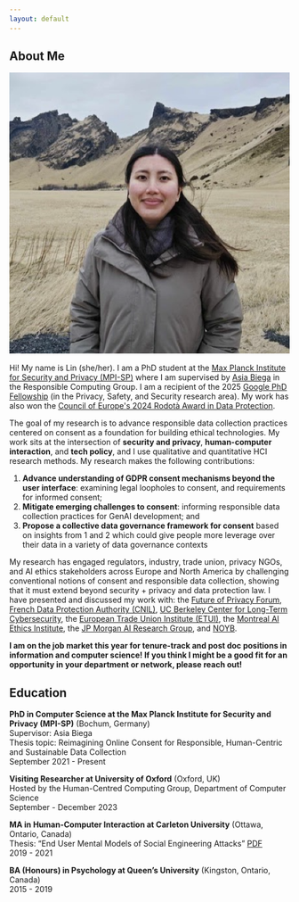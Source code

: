 ```yaml
---
layout: default
---
```


## About Me

<img class="profile-picture" src="lin.png">

Hi! My name is Lin (she/her). I am a PhD student at the [Max Planck Institute for Security and Privacy (MPI-SP)](https://www.mpi-sp.org/) where I am supervised by [Asia Biega](https://asiabiega.github.io/) in the Responsible Computing Group. I am a recipient of the 2025 [Google PhD Fellowship](https://research.google/programs-and-events/phd-fellowship/recipients/) (in the Privacy, Safety, and Security research area). My work has also won the [Council of Europe's 2024 Rodotà Award in Data Protection](https://www.coe.int/en/web/data-protection/2024-rodot%C3%A0-award).

The goal of my research is to advance responsible data collection practices centered on consent as a foundation for building ethical technologies. My work sits at the intersection of **security and privacy**, **human-computer interaction**, and **tech policy**, and I use qualitative and quantitative HCI research methods. My research makes the following contributions:  
1. **Advance understanding of GDPR consent mechanisms beyond the user interface**: examining legal loopholes to consent, and requirements for informed consent;  
2. **Mitigate emerging challenges to consent**: informing responsible data collection practices for GenAI development; and  
3. **Propose a collective data governance framework for consent** based on insights from 1 and 2 which could give people more leverage over their data in a variety of data governance contexts    

My research has engaged regulators, industry, trade union, privacy NGOs, and AI ethics stakeholders across Europe and North America by challenging conventional notions of consent and responsible data collection, showing that it must extend beyond security + privacy and data protection law. I have presented and discussed my work with: the [Future of Privacy Forum](https://fpf.org/), [French Data Protection Authority (CNIL)](https://www.cnil.fr/en/), [UC Berkeley Center for Long-Term Cybersecurity](https://cltc.berkeley.edu/), the [European Trade Union Institute (ETUI)](https://www.etui.org/), the [Montreal AI Ethics Institute](https://montrealethics.ai/), the [JP Morgan AI Research Group](https://www.jpmorganchase.com/about/technology/research/ai), and [NOYB](https://noyb.eu/en).   

**I am on the job market this year for tenure-track and post doc positions in information and computer science! If you think I might be a good fit for an opportunity in your department or network, please reach out!**

## Education

**PhD in Computer Science at the Max Planck Institute for Security and Privacy (MPI-SP)** (Bochum, Germany)  
Supervisor: Asia Biega  
Thesis topic: Reimagining Online Consent for Responsible, Human-Centric and Sustainable Data Collection  
September 2021 - Present  

**Visiting Researcher at University of Oxford** (Oxford, UK)  
Hosted by the Human-Centred Computing Group, Department of Computer Science  
September - December 2023  

**MA in Human-Computer Interaction at Carleton University** (Ottawa, Ontario, Canada)  
Thesis: “End User Mental Models of Social Engineering Attacks” [PDF](https://curve.carleton.ca/system/files/etd/2b0397df-0447-481a-bedb-3cdfed153cd3/etd_pdf/20586d0098ccea7701d7ce1fe928acd5/kyi-endusermentalmodelsofsocialengineeringattacks.pdf)  
2019 - 2021  

**BA (Honours) in Psychology at Queen’s University** (Kingston, Ontario, Canada)  
2015 - 2019  
